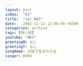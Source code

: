 ```yaml
---
layout: post
index:  "63"
title:  "vol.063"
date:   2002-12-12 12:00:00 +0300
categories: archive
tags: [怖い話]
youtube: "063"
greetingM: なし
greetingT: なし
songName: 大阪で生まれた女
singer: BORO
---
```

